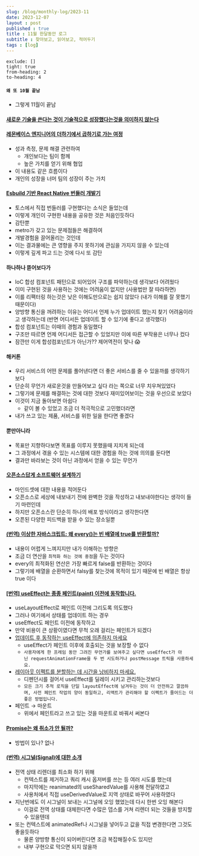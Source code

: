 ```yaml
---
slug: /blog/monthly-log/2023-11
date: 2023-12-07
layout : post
published : true
title : 11월 한달동안 로그
subtitle : 찾아보고, 읽어보고, 적어두기
tags : [log]
---
```

```toc
exclude: []
tight: true
from-heading: 2
to-heading: 4
```

#### `왜 또 10월 끝남`
- 그렇게 11월이 끝남

#### [새로운 기술을 쓴다는 것이 기술적으로 성장했다는것을 의미하지 않는다](https://www.youtube.com/watch?v=_UqIY0WYsK0)

#### [레몬베이스 엔지니어의 더하기에서 곱하기로 가는 여정](https://blog.lemonbase.team/%EB%A0%88%EB%AA%AC%EB%B2%A0%EC%9D%B4%EC%8A%A4-%EC%97%94%EC%A7%80%EB%8B%88%EC%96%B4%EC%9D%98-%EB%8D%94%ED%95%98%EA%B8%B0%EC%97%90%EC%84%9C-%EA%B3%B1%ED%95%98%EA%B8%B0%EB%A1%9C-%EA%B0%80%EB%8A%94-%EC%97%AC%EC%A0%95-ac01ea36bb5c)
- 성과 측정, 문제 해결 관련하여
    - 개인보다는 팀이 함께
    - 높은 가치를 얻기 위해 협업
- 이 내용도 같은 흐름이다
- 개인의 성장을 너머 팀의 성장이 주는 가치

#### [Esbuild 기반 React Native 번들러 개발기](https://geundung.dev/132)
- 토스에서 직접 번들러를 구현했다는 소식은 들었는데
- 이렇게 개인이 구현한 내용을 공유한 것은 처음인듯하다
- 감탄뿐
- metro가 갖고 있는 문제점들은 해결하여
- 개발경험을 끌어올리는 것인데
- 이는 결과물에는 큰 영향을 주지 못하기에 관심을 가지지 않을 수 있는데
- 이렇게 깊게 파고 드는 것에 다시 또 감탄

#### 하나하나 뜯어보다가
- IoC 합성 컴포넌트 패턴으로 되어있어 구조를 파악하는데 생각보다 어려웠다
- 이미 구현된 것을 사용하는 것에는 어려움이 없지만 (사용법만 잘 따라하면)
- 이를 리팩터링 하는것은 낮은 이해도만으로는 쉽지 않았다 (내가 이해를 잘 못했기 때문이다)
- 양방향 통신을 꺼려하는 이유는 어디서 언제 누가 업데이트 했는지 찾기 어려움이라고 생각하는데 (반면 어디서든 업데이트 할 수 있기에 좋다고 생각했다)
- 합성 컴포넌트는 이때의 경험과 동일했다
- 구조만 따르면 언제 어디서든 접근할 수 있었지만 이에 따른 부작용은 너무나 컸다
- 잠깐만 이게 합성컴포넌트가 아닌가?? 제어역전이 맞나 😱

#### 해커톤
- 우리 서비스의 어떤 문제를 풀어낸다면 더 좋은 서비스를 줄 수 있을까를 생각하기보다
- 단순히 무언가 새로운것을 만들어보고 싶다 라는 쪽으로 너무 치우쳐있었다
- 그렇기에 문제를 해결하는 것에 대한 것보다 재미있어보이는 것을 우선으로 보았다
- 이것이 지금 돌아보면 아쉽다
    - 같이 볼 수 있었고 조금 더 적극적으로 고민했더라면
- 내가 쓰고 있는 제품, 서비스를 위한 일을 한다면 좋겠다

#### 뿐만아니라
- 목표만 지향하다보면 목표를 이루지 못했을때 지치게 되는데
- 그 과정에서 겪을 수 있는 시스템에 대한 경험을 하는 것에 의의를 둔다면
- 결과만 바라보는 것이 아닌 과정에서 얻을 수 있는 무언가

#### [오픈소스답게 소프트웨어 설계하기](https://techblog.lycorp.co.jp/ko/designing-software-like-an-open-source)
- 마인드셋에 대한 내용을 적어둔다
- 오픈소스로 세상에 내보내기 전에 완벽한 것을 작성하고 내보내야한다는 생각이 들기 마련인데
- 하지만 오픈소스란 단순히 하나의 배포 방식이라고 생각한다면
- 오픈된 다양한 피드백을 받을 수 있는 장소일뿐

#### [(번역) 이상한 자바스크립트: 왜 every()는 빈 배열에 true를 반환할까?](https://velog.io/@sehyunny/why-does-every-return-true-for-empty-array)
- 내용이 어렵게 느껴지지만 내가 이해하는 방향은
- 조금 더 연산을 `최적화 하는 것에 중점`을 두는 것이다
- every의 최적화된 연산은 가장 빠르게 false를 반환하는 것이다
- 그렇기에 배열을 순환하면서 falsy를 찾는것에 목적이 있기 때문에 빈 배열은 항상 true 이다

#### [[번역] useEffect는 종종 페인트(paint) 이전에 동작합니다.](https://velog.io/@lky5697/unintentional-layout-effect)
- useLayoutEffect로 페인트 이전에 그리도록 의도했다
- 그러나 여기에서 상태를 업데이트 하는 경우
- useEffect도 페인트 이전에 동작하고
- 만약 비용이 큰 상황이였다면 무척 오래 걸리는 페인트가 되겠다
- [업데이트 후 동작하는 useEffect에 의존하지 마세요](https://velog.io/@lky5697/unintentional-layout-effect#%EC%97%85%EB%8D%B0%EC%9D%B4%ED%8A%B8-%ED%9B%84-%EB%8F%99%EC%9E%91%ED%95%98%EB%8A%94-useeffect%EC%97%90-%EC%9D%98%EC%A1%B4%ED%95%98%EC%A7%80-%EB%A7%88%EC%84%B8%EC%9A%94)
    - useEffect가 페인트 이후에 호출되는 것을 보장할 수 없다
    - `사용자에게 한 프레임 동안 그려진 무언가를 보여주고 싶다면 useEffect가 아닌 requestAnimationFrame을 두 번 시도하거나 postMessage 트릭을 사용하세요.`
- [레이아웃 이펙트를 분할하는 데 시간을 낭비하지 마세요.](https://velog.io/@lky5697/unintentional-layout-effect#%EB%A0%88%EC%9D%B4%EC%95%84%EC%9B%83-%EC%9D%B4%ED%8E%99%ED%8A%B8%EB%A5%BC-%EB%B6%84%ED%95%A0%ED%95%98%EB%8A%94-%EB%8D%B0-%EC%8B%9C%EA%B0%84%EC%9D%84-%EB%82%AD%EB%B9%84%ED%95%98%EC%A7%80-%EB%A7%88%EC%84%B8%EC%9A%94)
    - 디펜던시를 걸어서 useEffect를 딜레이 시키고 관리하는것보다
    - `모든 크기 추적 로직을 단일 layoutEffect에 남겨두는 것이 더 안전하고 깔끔하며, 사전 페인트 작업의 양이 동일하고, 리액트가 관리해야 할 이펙트가 줄어드는 더 좋은 방법입니다.`
- 페인트 → 마운트
    - 위에서 페인트라고 쓰고 있는 것을 마운트로 바꿔서 써본다

#### [Promise는 왜 취소가 안 될까?](https://tech.kakao.com/2023/01/11/promise-cancelation-in-javascript/)
- 방법이 있나? 없나

#### [(번역) 시그널(Signal)에 대한 소개](https://soobing.github.io/react/introducing-signals/)
- 전역 상태 리렌더를 최소화 하기 위해
    - 컨텍스트를 제거하고 쿼리 캐시 옵저버를 쓰는 등 여러 시도를 했는데
    - 마지막에는 reanimated의 useSharedValue를 사용해 전달하였고
    - 사용처에서 직접 useDerivedValue로 지역 상태로 바꾸어 사용하였다
- 지난번에도 이 시그널이 보내는 시그널에 오잉 했었는데 다시 한번 오잉 해본다
    - 이걸로 전역 상태를 대체한다면 수많은 뎁스를 거쳐 리렌더 되는 것들을 방지할 수 있을텐데
- 또는 컨텍스트에 animatedRef나 시그널을 넣어두고 값을 직접 변경한다면 그것도 좋을듯하다
    - 물론 양방향 통신이 되어버린다면 조금 복잡해질수도 있지만
    - 내부 구현으로 막으면 되지 않을까